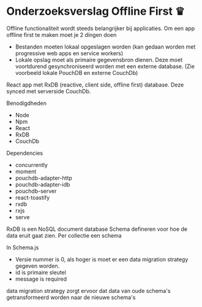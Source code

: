 # Onderzoeksverslag Offline First ♛

Offline functionaliteit wordt steeds belangrijker bij applicaties.
Om een app offline first te maken moet je 2 dingen doen

- Bestanden moeten lokaal opgeslagen worden (kan gedaan worden met progressive web apps en service workers)
- Lokale opslag moet als primaire gegevensbron dienen. Deze moet voortdurend gesynchroniseerd worden met een externe database. (Zie voorbeeld lokale PouchDB en externe CouchDb)

React app met RxDB (reactive, client side, offline first) database. Deze synced met serverside CouchDb.

Benodigdheden

- Node
- Npm
- React
- RxDB
- CouchDb

Dependencies

- concurrently
- moment
- pouchdb-adapter-http
- pouchdb-adapter-idb
- pouchdb-server
- react-toastify
- rxdb
- rxjs
- serve

RxDB is een NoSQL document database
Schema defineren voor hoe de data eruit gaat zien.
Per collectie een schema

In Schema.js

- Versie nummer is 0, als hoger is moet er een data migration strategy gegeven worden.
- id is primaire sleutel
- message is required

data migration strategy zorgt ervoor dat data van oude schema's getransformeerd worden naar de nieuwe schema's
